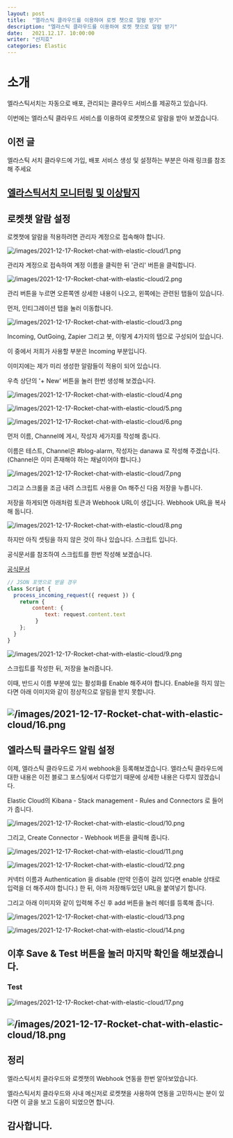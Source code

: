 ```yaml
---
layout: post
title:  "엘라스틱 클라우드를 이용하여 로켓 챗으로 알람 받기"
description: "엘라스틱 클라우드를 이용하여 로켓 챗으로 알람 받기"
date:   2021.12.17. 10:00:00
writer: "선지호"
categories: Elastic
---
```

# 소개

엘라스틱서치는 자동으로 배포, 관리되는 클라우드 서비스를 제공하고 있습니다.

이번에는 엘라스틱 클라우드 서비스를 이용하여 로켓챗으로 알람을 받아 보겠습니다.

## 이전 글

엘라스틱 서치 클라우드에 가입, 배포 서비스 생성 및 설정하는 부분은 아래 링크를 참조해 주세요

[엘라스틱서치 모니터링 및 이상탐지](https://danawalab.github.io/elastic/2021/08/30/es-monitoring-and-alert.html, "엘라스틱서치 모니터링 및 이상탐지")
---

## 로켓챗 알람 설정

로켓챗에 알람을 적용하려면 관리자 계정으로 접속해야 합니다.

![/images/2021-12-17-Rocket-chat-with-elastic-cloud/1.png](/images/2021-12-17-Rocket-chat-with-elastic-cloud/1.png)

관리자 계정으로 접속하여 계정 이름을 클릭한 뒤 '관리' 버튼을 클릭합니다.

![/images/2021-12-17-Rocket-chat-with-elastic-cloud/2.png](/images/2021-12-17-Rocket-chat-with-elastic-cloud/2.png)

관리 버튼을 누르면 오른쪽엔 상세한 내용이 나오고, 왼쪽에는 관련된 탭들이 있습니다.

먼저, 인티그레이션 탭을 눌러 이동합니다.

![/images/2021-12-17-Rocket-chat-with-elastic-cloud/3.png](/images/2021-12-17-Rocket-chat-with-elastic-cloud/3.png)

Incoming, OutGoing, Zapier 그리고 봇, 이렇게 4가지의 탭으로 구성되어 있습니다.

이 중에서 저희가 사용할 부분은 Incoming 부분입니다.

이미지에는 제가 미리 생성한 알람들이 적용이 되어 있습니다.

우측 상단의 '+ New' 버튼을 눌러 한번 생성해 보겠습니다.

![/images/2021-12-17-Rocket-chat-with-elastic-cloud/4.png](/images/2021-12-17-Rocket-chat-with-elastic-cloud/4.png)

![/images/2021-12-17-Rocket-chat-with-elastic-cloud/5.png](/images/2021-12-17-Rocket-chat-with-elastic-cloud/5.png)

![/images/2021-12-17-Rocket-chat-with-elastic-cloud/6.png](/images/2021-12-17-Rocket-chat-with-elastic-cloud/6.png)


먼저 이름, Channel에 게시, 작성자 세가지를 작성해 줍니다.

이름은 테스트, Channel은 #blog-alarm, 작성자는 danawa 로 작성해 주겠습니다. (Channel은 이미 존재해야 하는 채널이어야 합니다.)

![/images/2021-12-17-Rocket-chat-with-elastic-cloud/7.png](/images/2021-12-17-Rocket-chat-with-elastic-cloud/7.png)

그리고 스크롤을 조금 내려 스크립트 사용을 On 해주신 다음 저장을 누릅니다.

저장을 하게되면 아래처럼 토큰과 Webhook URL이 생깁니다. Webhook URL을 복사해 둡니다.

![/images/2021-12-17-Rocket-chat-with-elastic-cloud/8.png](/images/2021-12-17-Rocket-chat-with-elastic-cloud/8.png)

하지만 아직 셋팅을 하지 않은 것이 하나 있습니다. 스크립트 입니다.

공식문서를 참조하여 스크립트를 한번 작성해 보겠습니다.

[공식문서](https://docs.rocket.chat/guides/administration/admin-panel/integrations, "공식문서")

```js
// JSON 포맷으로 받을 경우 
class Script {
  process_incoming_request({ request }) {
    return {
        content: {
            text: request.content.text
         }
    };
  }
}
```

![/images/2021-12-17-Rocket-chat-with-elastic-cloud/9.png](/images/2021-12-17-Rocket-chat-with-elastic-cloud/9.png)

스크립트를 작성한 뒤, 저장을 눌러줍니다.

이때, 반드시 이름 부분에 있는 활성화를 Enable 해주셔야 합니다. Enable을 하지 않는다면 아래 이미지와 같이 정상적으로 알림을 받지 못합니다.

![/images/2021-12-17-Rocket-chat-with-elastic-cloud/16.png](/images/2021-12-17-Rocket-chat-with-elastic-cloud/16.png)
---

## 엘라스틱 클라우드 알림 설정

이제, 엘라스틱 클라우드로 가서 webhook을 등록해보겠습니다. 
엘라스틱 클라우드에 대한 내용은 이전 블로그 포스팅에서 다루었기 때문에 상세한 내용은 다루지 않겠습니다.

Elastic Cloud의 Kibana - Stack management - Rules and Connectors 로 들어가 줍니다.

![/images/2021-12-17-Rocket-chat-with-elastic-cloud/10.png](/images/2021-12-17-Rocket-chat-with-elastic-cloud/10.png)

그리고, Create Connector - Webhook 버튼을 클릭해 줍니다.

![/images/2021-12-17-Rocket-chat-with-elastic-cloud/11.png](/images/2021-12-17-Rocket-chat-with-elastic-cloud/11.png)

![/images/2021-12-17-Rocket-chat-with-elastic-cloud/12.png](/images/2021-12-17-Rocket-chat-with-elastic-cloud/12.png)

커넥터 이름과 Authentication 을 disable (만약 인증이 걸려 있다면 enable 상태로 입력을 더 해주셔야 합니다.) 한 뒤, 아까 저장해두었던 URL을 붙여넣기 합니다.

그리고 아래 이미지와 같이 입력해 주신 후 add 버튼을 눌러 헤더를 등록해 줍니다.

![/images/2021-12-17-Rocket-chat-with-elastic-cloud/13.png](/images/2021-12-17-Rocket-chat-with-elastic-cloud/13.png)

![/images/2021-12-17-Rocket-chat-with-elastic-cloud/14.png](/images/2021-12-17-Rocket-chat-with-elastic-cloud/14.png)

이후 Save & Test 버튼을 눌러 마지막 확인을 해보겠습니다.
---
### Test

![/images/2021-12-17-Rocket-chat-with-elastic-cloud/17.png](/images/2021-12-17-Rocket-chat-with-elastic-cloud/17.png)

![/images/2021-12-17-Rocket-chat-with-elastic-cloud/18.png](/images/2021-12-17-Rocket-chat-with-elastic-cloud/18.png)
---

## 정리

엘라스틱서치 클라우드와 로켓챗의 Webhook 연동을 한번 알아보았습니다.

엘라스틱서치 클라우드와 사내 메신저로 로켓챗을 사용하여 연동을 고민하시는 분이 있다면 이 글을 보고 도음이 되었으면 합니다.

감사합니다.
--- 
